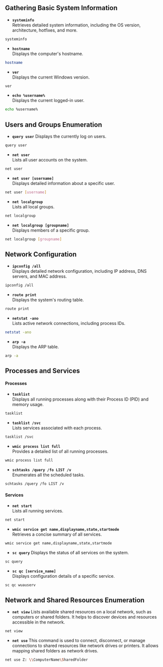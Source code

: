 ## Gathering Basic System Information

- **`systeminfo`**  
Retrieves detailed system information, including the OS version, architecture, hotfixes, and more.
```bash
systeminfo
```
 
- **`hostname`**  
Displays the computer's hostname.
```bash
hostname
```

- **`ver`**  
Displays the current Windows version.
```bash
ver
```

- **`echo %username%`**  
Displays the current logged-in user.
```bash
echo %username%
```

## Users and Groups Enumeration
- **`query user`**
Displays the currently log on users.
```bash
query user
```
- **`net user`**  
Lists all user accounts on the system.
```bash
net user
```
- **`net user [username]`**  
Displays detailed information about a specific user.
```bash
net user [username]
```
- **`net localgroup`**  
Lists all local groups.
```bash
net localgroup
```
- **`net localgroup [groupname]`**  
Displays members of a specific group.
```bash
net localgroup [groupname]
```


## Network Configuration

- **`ipconfig /all`**      
Displays detailed network configuration, including IP address, DNS servers, and MAC address.

```bash
ipconfig /all
```

- **`route print`**  
Displays the system's routing table.
```bash
route print
```

- **`netstat -ano`**  
Lists active network connections, including process IDs.
```bash
netstat -ano
```

- **`arp -a`**  
Displays the ARP table.
```bash
arp -a
```

## Processes and Services

#### Processes
- **`tasklist`**  
Displays all running processes along with their Process ID (PID) and memory usage.

```bash
tasklist
```

- **`tasklist /svc`**  
Lists services associated with each process.
```bash
tasklist /svc
```

- **`wmic process list full`**  
Provides a detailed list of all running processes.
```bash
wmic process list full
```

- **`schtasks /query /fo LIST /v`**  
Enumerates all the scheduled tasks.
```bash
schtasks /query /fo LIST /v
```

#### Services

- **`net start`**  
Lists all running services.
```bash
net start
```

- **`wmic service get name,displayname,state,startmode`**  
Retrieves a concise summary of all services.
```bash
wmic service get name,displayname,state,startmode
```
- **`sc query`**
Displays the status of all services on the system.
```bash
sc query
```

- **`sc qc [service_name]`**  
Displays configuration details of a specific service.
```bash
sc qc wuauserv
```

## Network and Shared Resources Enumeration
- **`net view`** 
Lists available shared resources on a local network, such as computers or shared folders. It helps to discover devices and resources accessible in the network.  

```bash
net view
```

- **`net use`** 
This command is used to connect, disconnect, or manage connections to shared resources like network drives or printers. It allows mapping shared folders as network drives.  

```bash
net use Z: \\ComputerName\SharedFolder
```